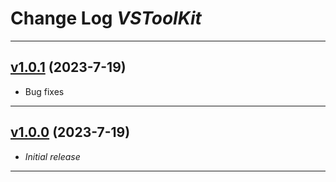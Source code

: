 # Change Log _VSToolKit_

---

## [v1.0.1](https://github.com/phil1436/VSToolKit/tree/1.0.1) (2023-7-19)

-   Bug fixes

---

## [v1.0.0](https://github.com/phil1436/VSToolKit/tree/1.0.0) (2023-7-19)

-   _Initial release_

---
